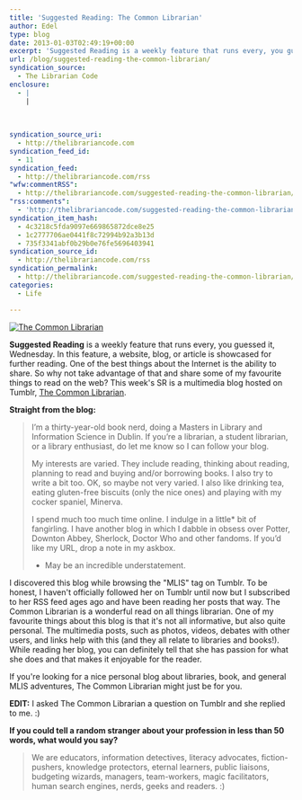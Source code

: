 ```yaml
---
title: 'Suggested Reading: The Common Librarian'
author: Edel
type: blog
date: 2013-01-03T02:49:19+00:00
excerpt: 'Suggested Reading is a weekly feature that runs every, you guessed it, Wednesday. In this feature, a website, blog, or article is showcased for further reading. One of the best things about the Internet is the ability to share. So why not take advantage of that and share some of my favourite things to read [&hellip;]'
url: /blog/suggested-reading-the-common-librarian/
syndication_source:
  - The Librarian Code
enclosure:
  - |
    |
        
        
        
syndication_source_uri:
  - http://thelibrariancode.com
syndication_feed_id:
  - 11
syndication_feed:
  - http://thelibrariancode.com/rss
"wfw:commentRSS":
  - http://thelibrariancode.com/suggested-reading-the-common-librarian/feed/
"rss:comments":
  - 'http://thelibrariancode.com/suggested-reading-the-common-librarian/#comments'
syndication_item_hash:
  - 4c3218c5fda9097e669865872dce8e25
  - 1c2777706ae0441f8c72994b92a3b13d
  - 735f3341abf0b29b0e76fe5696403941
syndication_source_id:
  - http://thelibrariancode.com/rss
syndication_permalink:
  - http://thelibrariancode.com/suggested-reading-the-common-librarian/
categories:
  - Life

---
```

<div class="left">
  <div class="picture">
    <a href="http://thecommonlibrarian.tumblr.com/"><img src="http://i.mazohyst.org/tlc/pictures/SR%20The%20Common%20Librarian.png" alt="The Common Librarian" border="0" /></a>
  </div>
</div>

**Suggested Reading** is a weekly feature that runs every, you guessed it, Wednesday. In this feature, a website, blog, or article is showcased for further reading. One of the best things about the Internet is the ability to share. So why not take advantage of that and share some of my favourite things to read on the web? This week's SR is a multimedia blog hosted on Tumblr, [The Common Librarian][1]. <span id="more-158"></span>

**Straight from the blog:**

> I’m a thirty-year-old book nerd, doing a Masters in Library and Information Science in Dublin. If you’re a librarian, a student librarian, or a library enthusiast, do let me know so I can follow your blog.
> 
> My interests are varied. They include reading, thinking about reading, planning to read and buying and/or borrowing books. I also try to write a bit too. OK, so maybe not very varied. I also like drinking tea, eating gluten-free biscuits (only the nice ones) and playing with my cocker spaniel, Minerva.
> 
> I spend much too much time online. I indulge in a little* bit of fangirling. I have another blog in which I dabble in obsess over Potter, Downton Abbey, Sherlock, Doctor Who and other fandoms. If you’d like my URL, drop a note in my askbox.
> 
> * May be an incredible understatement.

I discovered this blog while browsing the "MLIS" tag on Tumblr. To be honest, I haven't officially followed her on Tumblr until now but I subscribed to her RSS feed ages ago and have been reading her posts that way. The Common Librarian is a wonderful read on all things librarian. One of my favourite things about this blog is that it's not all informative, but also quite personal. The multimedia posts, such as photos, videos, debates with other users, and links help with this (and they all relate to libraries and books!). While reading her blog, you can definitely tell that she has passion for what she does and that makes it enjoyable for the reader.

If you're looking for a nice personal blog about libraries, book, and general MLIS adventures, The Common Librarian might just be for you.

**EDIT:** I asked The Common Librarian a question on Tumblr and she replied to me. :)

**If you could tell a random stranger about your profession in less than 50 words, what would you say?**

> We are educators, information detectives, literacy advocates, fiction-pushers, knowledge protectors, eternal learners, public liaisons, budgeting wizards, managers, team-workers, magic facilitators, human search engines, nerds, geeks and readers. :)




 [1]: http://thecommonlibrarian.tumblr.com/